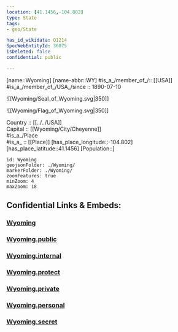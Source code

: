 ```yaml
---
location: [41.1456,-104.802] 
type: State
tags:
- geo/State

has_id_wikidata: Q1214 
SpocWebEntityId: 36075
isDeleted: false
confidential: public

---
```

[name::Wyoming] 
[name-abbr::WY] 
#is_a_/member_of_/:: [[USA]]
#is_a_/member_of_/USA_/since :: 1890-07-10  


![[Wyoming/Seal_of_Wyoming.svg|350]] 

![[Wyoming/Flag_of_Wyoming.svg|350]] 


Country :: [[../../USA]]  
Capital :: [[Wyoming/City/Cheyenne]]  
#is_a_/Place  
#is_a_ :: [[Place]] 
[has_place_longitude::-104.802] 
[has_place_latitude::41.1456] 
[Population::] 



```leaflet
id: Wyoming
geojsonFolder: ./Wyoming/
markerFolder: ./Wyoming/
zoomFeatures: true 
minZoom: 4 
maxZoom: 18
```


## Confidential Links & Embeds: 

### [Wyoming](/_Standards/Earth/Continent/America~North/USA/USA~Mountain/Wyoming.md) 

### [Wyoming.public](/_public/Earth/Continent/America~North/USA/USA~Mountain/Wyoming.public.md) 

### [Wyoming.internal](/_internal/Earth/Continent/America~North/USA/USA~Mountain/Wyoming.internal.md) 

### [Wyoming.protect](/_protect/Earth/Continent/America~North/USA/USA~Mountain/Wyoming.protect.md) 

### [Wyoming.private](/_private/Earth/Continent/America~North/USA/USA~Mountain/Wyoming.private.md) 

### [Wyoming.personal](/_personal/Earth/Continent/America~North/USA/USA~Mountain/Wyoming.personal.md) 

### [Wyoming.secret](/_secret/Earth/Continent/America~North/USA/USA~Mountain/Wyoming.secret.md)

